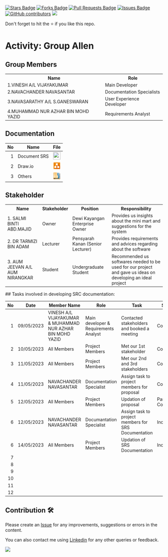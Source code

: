 
<a href="https://github.com/drshahizan/software-engineering/stargazers"><img src="https://img.shields.io/github/stars/drshahizan/software-engineering" alt="Stars Badge"/></a>
<a href="https://github.com/drshahizan/software-engineering/network/members"><img src="https://img.shields.io/github/forks/drshahizan/software-engineering" alt="Forks Badge"/></a>
<a href="https://github.com/drshahizan/software-engineering/pulls"><img src="https://img.shields.io/github/issues-pr/drshahizan/software-engineering" alt="Pull Requests Badge"/></a>
<a href="https://github.com/drshahizan/software-engineering/issues"><img src="https://img.shields.io/github/issues/drshahizan/software-engineering" alt="Issues Badge"/></a>
<a href="https://github.com/drshahizan/software-engineering/graphs/contributors"><img alt="GitHub contributors" src="https://img.shields.io/github/contributors/drshahizan/software-engineering?color=2b9348"></a>
![](https://visitor-badge.glitch.me/badge?page_id=drshahizan/software-engineering)

Don't forget to hit the :star: if you like this repo.

# Activity: Group Allen
## Group Members
<table>
  <tr>
    <th>Name</th>
    <th>Role</th>
  </tr>
  <tr>
    <td>1.VINESH A/L VIJAYAKUMAR</td>
    <td>Main Developer</td>
  </tr>
  <tr>
    <td>2.NAVACHANDER NAVASANTAR</td>
    <td>Documentation Specialists</td>
  </tr>
    <tr>
    <td>3.NAVASARATHY A/L S.GANESWARAN</td>
    <td>User Experience Developer</td>
  </tr>
    <tr>
    <td>4.MUHAMMAD NUR AZHAR BIN MOHD YAZID</td>
    <td>Requirements Analyst</td>
  </tr>
</table>

## Documentation
| No | Name |File | 
| -----:| ----- | :------: | 
|1| Document SRS| <a href="https://docs.google.com/document/d/1SVXydTjl-7bWs_2QEXZc8l11XHcp8jw3/edit" ><img src="../../../../../images/pdf64.png" width="24px" height="24px" ></a>|
|2| Draw.io| <a href="https://github.com/drshahizan/software-engineering/tree/main/proposal/submission/sec02/Allen" ><img src="../../../../../images/drawio.svg" width="24px" height="24px" ></a>|
|3| Others| <a href="" ><img src="../../../../../images/data_folder.png" width="24px" height="24px" ></a>|

## Stakeholder
<table>
  <tr>
    <th>Name</th>
    <th>Stakeholder</th>
    <th>Position</th>
    <th>Responsibility</th>
  </tr>
  <tr>
    <td>1. SALMI BINTI ABD.MAJID</td>
    <td>Owner</td>
    <td>Dewi Kayangan Enterprise Owner</td>
    <td>Provides us insights about the mini mart and suggestions for the system</td>
  </tr>
    <tr>
    <td>2. DR TARMIZI BIN ADAM </td>
    <td>Lecturer</td>
    <td>Pensyarah Kanan (Senior Lecturer)</td>
    <td>Provides requirements and advices regarding about the software</td>
  </tr>
    <tr>
    <td>3. AUM JEEVAN A/L AUM NIRANGKAR</td>
    <td>Student</td>
    <td>Undergraduate Student</td>
    <td>Recommended us softwares needed to be used for our project and gave us ideas on developing an ideal project</td>
  </tr>
</table>
## Tasks involved in developing SRC documentation:

| No | Date | Member Name | Role	| Task	| Status	| 
| -----:| ----- | ------ | ------ | ------ | ------ |
| 1 | 09/05/2023 | VINESH A/L VIJAYAKUMAR & MUHAMMAD NUR AZHAR BIN MOHD YAZID | Main developer & Requirements Analyst| Contacted stakeholders and booked a meeting | Complete | 
| 2 | 10/05/2023 | All Members | Project Members | Met our 1st stakeholder | Complete |
| 3 | 11/05/2023 | All Members | Project Members | Met our 2nd and 3rd stakeholders | Complete |
| 4 | 11/05/2023 | NAVACHANDER NAVASANTAR | Documentation Specialist | Assign task to project members for proposal| Complete | 
| 5 | 12/05/2023 | All Members | Project Members | Updation of proposal | Partially Complete | 
| 6 | 12/05/2023 | NAVACHANDER NAVASANTAR | Documantation Specialist | Assign task to project members for SRS Documentation | Incomplete | 
| 6 | 14/05/2023 | All Members | Project Members | Updation of SRS Documentation | Incomplete | 
| 7 | | | | | 
| 8 | | | | | 
| 9 | | | | | 
| 10 | | | | | 
| 11 | | | | | 
| 12 | | | | | 


## Contribution 🛠️
Please create an [Issue](https://github.com/drshahizan/software-engineering/issues) for any improvements, suggestions or errors in the content.

You can also contact me using [Linkedin](https://www.linkedin.com/in/drshahizan/) for any other queries or feedback.

![](https://visitor-badge.glitch.me/badge?page_id=drshahizan)

